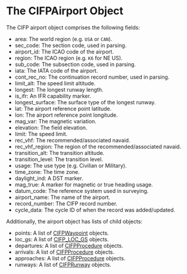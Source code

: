 # The CIFPAirport Object

The CIFP airport object comprises the following fields:

- area: The world region (e.g. `USA` or `CAN`).
- sec_code: The section code, used in parsing.
- airport_id: The ICAO code of the airport.
- region: The ICAO region (e.g. `K6` for NE US).
- sub_code: The subsection code, used in parsing.
- iata: The IATA code of the airport.
- cont_rec_no: The continuation record number, used in parsing.
- limit_alt: The speed limit altitude.
- longest: The longest runway length.
- is_ifr: An IFR capability marker.
- longest_surface: The surface type of the longest runway.
- lat: The airport reference point latitude.
- lon: The airport reference point longitude.
- mag_var: The magnetic variation.
- elevation: The field elevation.
- limit: The speed limit.
- rec_vhf: The recommended/associated navaid.
- rec_vhf_region: The region of the recommended/associated navaid.
- transition_alt: The transition altitude.
- transition_level: The transition level.
- usage: The use type (e.g. Civilian or Military).
- time_zone: The time zone.
- daylight_ind: A DST marker.
- mag_true: A marker for magnetic or true heading usage.
- datum_code: The reference system used in surveying.
- airport_name: The name of the airport.
- record_number: The CIFP record number.
- cycle_data: The cycle ID of when the record was added/updated.

Additionally, the airport object has lists of child objects:

- points: A list of [CIFPWaypoint](./CIFPWaypoint.md) objects.
- loc_gs: A list of [CIFP_LOC_GS](./CIFP_LOC_GS.md) objects.
- departures: A list of [CIFPProcedure](./CIFPProcedure.md) objects.
- arrivals: A list of [CIFPProcedure](./CIFPProcedure.md) objects.
- approaches: A list of [CIFPProcedure](./CIFPProcedure.md) objects.
- runways: A list of [CIFPRunway](./CIFPRunway.md) objects.
